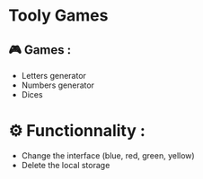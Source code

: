 # Tooly Games

## 🎮 Games :

- Letters generator
- Numbers generator
- Dices

# ⚙️ Functionnality : 

- Change the interface (blue, red, green, yellow)
- Delete the local storage

